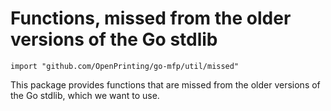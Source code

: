 # Functions, missed from the older versions of the Go stdlib

```
import "github.com/OpenPrinting/go-mfp/util/missed"
```

This package provides functions that are missed from the older versions
of the Go stdlib, which we want to use.

<!-- vim:ts=8:sw=4:et:textwidth=72
-->
